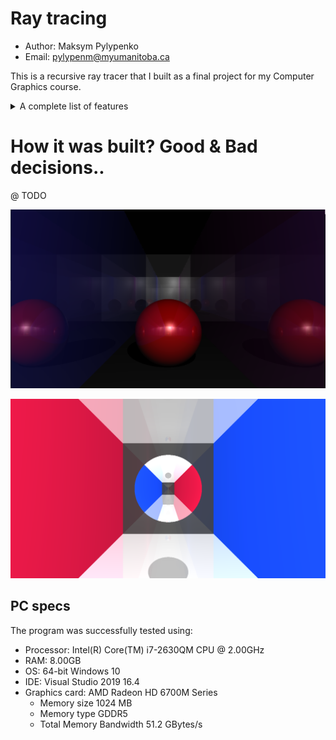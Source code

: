 # Ray tracing 

* Author: Maksym Pylypenko
* Email: pylypenm@myumanitoba.ca

This is a recursive ray tracer that I built as a final project for my Computer Graphics course.

<details>
 <summary>A complete list of features</summary>
<p>
    
* `Basic ray tracer`
  * Bidirectional hit tests for [Sphere, Plane, Triangle]
  * Phong illumination 
  * Light sources: [Ambient, Point, Direction, Spot, Areal]
  * Ray functions: Reflection, Refraction (or simple Transmission)
  * Recursive trace function - finds the closest hit
  * Shadow trace function - finds the first hit
* `Acceleration`
  * Axis-Aligned Bounding Box (AABB) intersection test
  * Acceleration data structure (BVH) for Meshes
* `Transformations`
  * Mesh translation
  * Mesh scaling
  * Mesh rotation (e.g. using axis & angle)
* `Quality`
  * Procedural texture mapping (e.g. checkerboard pattern).
  * Custom texture mapping from a BMP file.
* `New Geometry`
  * Union
  * Intersection
  * Subtraction
* `Techniques`
  * Antialisaing (x4)
  * Areal lighting
</details>




# How it was built? Good & Bad decisions..

@ TODO

![Image](https://github.com/MaksymPylypenko/Ray-Tracing/blob/master/rendered/a.png)

![Image](https://github.com/MaksymPylypenko/Ray-Tracing/blob/master/rendered/b.png)


## PC specs 
The program was successfully tested using:
* Processor: Intel(R) Core(TM) i7-2630QM CPU @ 2.00GHz
* RAM: 8.00GB
* OS: 64-bit Windows 10
* IDE: Visual Studio 2019 16.4
* Graphics card: AMD Radeon HD 6700M Series
  * Memory size 1024 MB
  * Memory type GDDR5
  * Total Memory Bandwidth 51.2 GBytes/s
 
